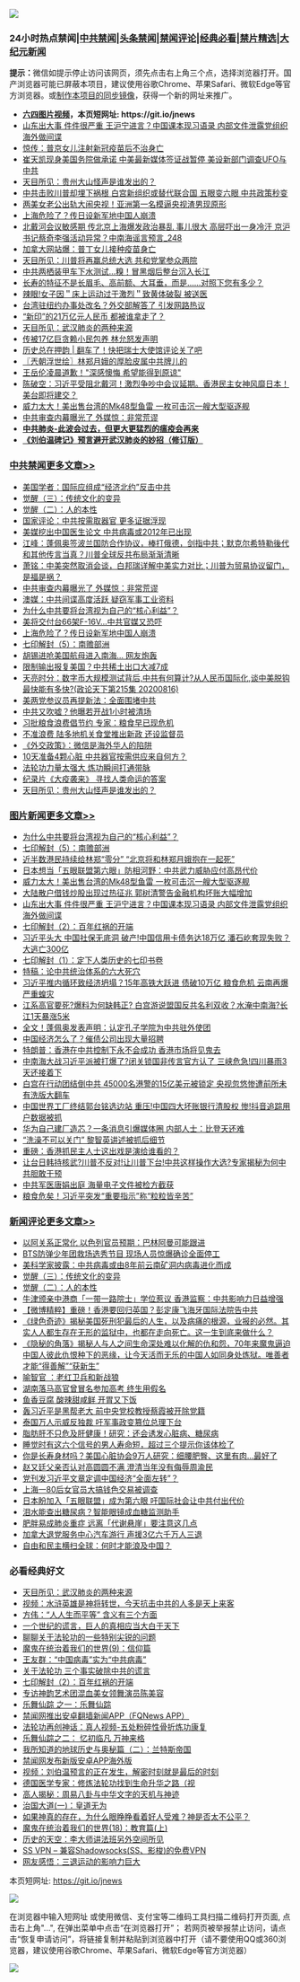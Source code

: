 ![](https://raw.githubusercontent.com/fqnews/bnews/master/64photo/fqnews-qr.jpg)

<div id="tt">
<h3>24小时热点禁闻|<a href="#%E4%B8%AD%E5%85%B1%E7%A6%81%E9%97%BB%E6%9B%B4%E5%A4%9A%E6%96%87%E7%AB%A0">中共禁闻</a>|<a href="#%E5%9B%BE%E7%89%87%E6%96%B0%E9%97%BB%E6%9B%B4%E5%A4%9A%E6%96%87%E7%AB%A0">头条禁闻</a>|<a href="#%E6%96%B0%E9%97%BB%E8%AF%84%E8%AE%BA%E6%9B%B4%E5%A4%9A%E6%96%87%E7%AB%A0">禁闻评论|<a href="#%E5%BF%85%E7%9C%8B%E7%BB%8F%E5%85%B8%E5%A5%BD%E6%96%87">经典必看|<a href="/video.md#%E7%A6%81%E7%89%87%E7%B2%BE%E9%80%89">禁片精选</a>|<a href="https://github.com/fqnews/djy/blob/master/gb/nf1351518.md#1">大纪元新闻</a></h3>
<div><b>提示：</b>微信如提示停止访问该网页，须先点击右上角三个点，选择浏览器打开。国产浏览器可能已屏蔽本项目，建议使用谷歌Chrome、苹果Safari、微软Edge等官方浏览器。或<a href="https://github.com/fqnews/bnews/blob/master/%E5%88%B6%E4%BD%9Cgit%E7%A6%81%E9%97%BB%E9%95%9C%E5%83%8F.md">制作本项目的同步镜像</a>，获得一个新的网址来推广。</div>
<ul>
<li><b><a href="http://d1.bdrive.tk/64.mp4" target="_blank">六四图片视频</a>，本页短网址: https://git.io/jnews</b></li>
<li><a href="/topimagenews/20200817/1381204.md">山东出大事 件件很严重 王沪宁进言？中国课本现习语录 内部文件泄露党组织海外做间谍</a></li>
<li><a href="/comments/20200817/1381250.md">惊传：普京女儿注射新冠疫苗后不治身亡</a></li>
<li><a href="/cnnews/20200816/1381159.md">崔天凯现身美国务院做承诺 中美最新媒体签证战暂停 美设新部门调查UFO与中共</a></li>
<li><a href="/comments/20200816/1381132.md">天目所见：贵州大山怪声是谁发出的？</a></li>
<li><a href="/cnnews/20200816/1381069.md">中共击败川普却埋下祸根 白宫新组织或替代联合国 五眼变六眼 中共政策秒变</a></li>
<li><a href="/cnnews/20200817/1381356.md">两美女老公出轨大闹央视！亚洲第一名模逼央视渣男现原形</a></li>
<li><a href="/cbnews/20200817/1381375.md">上海危险了？传日设新军地中国人崩溃</a></li>
<li><a href="/comments/20200817/1381368.md">北戴河会议敏感期 传北京上海爆发政治暴乱 事儿很大 高层吓出一身冷汗 京沪书记蔡奇李强活动异常？中南海谣言预言_248</a></li>
<li><a href="/cnnews/20200817/1381291.md">加拿大网站爆：普丁女儿接种疫苗身亡</a></li>
<li><a href="/comments/20200816/1381118.md">天目所见：川普将再赢总统大选 共和党掌参众两院</a></li>
<li><a href="/cnnews/20200817/1381255.md">中共两栖装甲车下水测试…糗！冒黑烟后整台沉入长江</a></li>
<li><a href="/comments/20200816/1381179.md">长寿的特征不是长眉毛、高前额、大耳垂，而是……对照下您有多少？</a></li>
<li><a href="/baitai/20200817/1381403.md">辣眼!女子因＂床上运动过于激烈＂致黄体破裂 被送医</a></li>
<li><a href="/cnnews/20200817/1381292.md">台湾驻纽约办事处改名？外交部解答了 引发网路热议</a></li>
<li><a href="/cnnews/20200817/1381321.md">“新印”的21万亿元人民币 都被谁拿走了？</a></li>
<li><a href="/comments/20200816/1381123.md">天目所见：武汉肺炎的两种来源</a></li>
<li><a href="/yule/20200817/1381262.md">传被17亿巨贪赖小民包养 林允怒发声明</a></li>
<li><a href="/baitai/20200817/1381191.md">历史总在押韵 &#124; 翻车了！快把瑞士大使馆评论关了吧</a></li>
<li><a href="/ssgc/20200817/1381235.md">〖兲朝浮世绘〗林郑月娥的厚脸皮属中共牌儿的</a></li>
<li><a href="/yule/20200817/1381222.md">王岳伦凌晨道歉！"深感懊悔 希望能得到原谅" </a></li>
<li><a href="/bannedvideo/20200817/1381238.md">陈破空：习近平受阻北戴河！激烈争吵中会议延期。香港民主女神风靡日本！美台即将建交？</a></li>
<li><a href="/topimagenews/20200817/1381273.md">威力太大！美出售台湾的Mk48型鱼雷 一枚可击沉一艘大型驱逐舰</a></li>
<li><a href="/cbnews/20200817/1381430.md">中共审查内幕曝光了 外媒惊：非常荒谬</a></li>
<li><b><a href="/comments/20200211/1275071.md" target="_blank">中共肺炎-此波会过去，但更大更猛烈的瘟疫会再来</a></b></li>
<li><b><a href="/comments/20200207/1272816.md" target="_blank">《刘伯温碑记》预言避开武汉肺炎的妙招（修订版）</a></b></li>
</ul>
</div>

<div class="catlist">
<h3><a href="/cbnews/" target="_blank">中共禁闻</a><span><a href="/cbnews/" target="_blank" rel="nofollow">更多文章>></a></span></h3>
<ul>
<li><a href="/cbnews/20200817/1381502.md" target="_blank">美国学者：国际应组成“经济北约”反击中共</a></li>
<li><a href="/comments/20200817/1381455.md" target="_blank">觉醒（三）：传统文化的变异</a></li>
<li><a href="/comments/20200817/1380147.md" target="_blank">觉醒（二）：人的本性</a></li>
<li><a href="/cbnews/20200817/1381448.md" target="_blank">国家评论：中共按需取器官 更多证据浮现</a></li>
<li><a href="/cbnews/20200817/1381459.md" target="_blank">美媒挖出中国医生论文 中共病毒或2012年已出现</a></li>
<li><a href="/cbnews/20200817/1381445.md" target="_blank">江峰：蓬佩奥签波兰国防合作协议，棒打俄德，剑指中共；默克尔希特勒後代和其他传言当真？川普全球反共布局渐渐清晰</a></li>
<li><a href="/cbnews/20200817/1381432.md" target="_blank">萧铭：中美突然取消会谈，白邦瑞详解中美实力对比；川普为贸易协议留门，是福是祸？</a></li>
<li><a href="/cbnews/20200817/1381430.md" target="_blank">中共审查内幕曝光了 外媒惊：非常荒谬</a></li>
<li><a href="/cbnews/20200817/1381421.md" target="_blank">澳媒：中共间谍高度活跃 疑窃军事工业资料</a></li>
<li><a href="/comments/20200817/1381382.md" target="_blank">为什么中共要将台湾视为自己的“核心利益”？</a></li>
<li><a href="/cbnews/20200817/1381376.md" target="_blank">美将交付台66架F-16V…中共官媒又恐吓</a></li>
<li><a href="/cbnews/20200817/1381375.md" target="_blank">上海危险了？传日设新军地中国人崩溃</a></li>
<li><a href="/comments/20200817/1381339.md" target="_blank">七印解封（5）：南赡部洲</a></li>
<li><a href="/cbnews/20200817/1381337.md" target="_blank">胡锡进呛美国航母进入南海… 网友炮轰</a></li>
<li><a href="/cbnews/20200817/1381318.md" target="_blank">限制输出报复美国？中共稀土出口大减7成</a></li>
<li><a href="/cbnews/20200817/1381294.md" target="_blank">天亮时分：数字币大规模测试背后,中共有何算计?从人民币国际化,谈中美脱钩最快能有多快?(政论天下第215集 20200816)</a></li>
<li><a href="/cbnews/20200817/1381287.md" target="_blank">美两党参议员再提新法：全面围堵中共</a></li>
<li><a href="/cbnews/20200817/1381286.md" target="_blank">中共又吹嘘？他曝若开战1小时被清场</a></li>
<li><a href="/cbnews/20200817/1381274.md" target="_blank">习批粮食浪费倡节约 专家：粮食早已现危机</a></li>
<li><a href="/cbnews/20200817/1381217.md" target="_blank">不准浪费 陆多地机关食堂推出新政 还设监督员</a></li>
<li><a href="/cbnews/20200817/1381215.md" target="_blank">《外交政策》：微信是海外华人的陷阱</a></li>
<li><a href="/cbnews/20200817/1381195.md" target="_blank">10天准备4颗心脏 中共器官按需供应来自何方？</a></li>
<li><a href="/cbnews/20200816/1381005.md" target="_blank">法轮功力量太强大 炼功瞬间打通带脉</a></li>
<li><a href="/cbnews/20200816/1381064.md" target="_blank">纪录片《大疫袭来》 寻找人类命运的答案</a></li>
<li><a href="/comments/20200816/1381132.md" target="_blank">天目所见：贵州大山怪声是谁发出的？</a></li>

</ul>
</div>
<div class="catlist">
<h3><a href="/topimagenews/" target="_blank">图片新闻</a><span><a href="/topimagenews/" target="_blank" rel="nofollow">更多文章>></a></span></h3>
<ul>
<li><a href="/comments/20200817/1381382.md" target="_blank">为什么中共要将台湾视为自己的“核心利益”？</a></li>
<li><a href="/comments/20200817/1381339.md" target="_blank">七印解封（5）：南赡部洲</a></li>
<li><a href="/topimagenews/20200817/1381336.md" target="_blank">近半数港民持续给林郑“零分” “北京将和林郑月娥抱在一起死”</a></li>
<li><a href="/topimagenews/20200817/1381285.md" target="_blank">日本想当「五眼联盟第六眼」防相河野：中共武力威胁应付高昂代价</a></li>
<li><a href="/topimagenews/20200817/1381273.md" target="_blank">威力太大！美出售台湾的Mk48型鱼雷 一枚可击沉一艘大型驱逐舰</a></li>
<li><a href="/topimagenews/20200817/1381243.md" target="_blank">大陆散户借钱炒股出现过热征兆 郭树清警告金融机构坏账大幅增加</a></li>
<li><a href="/topimagenews/20200817/1381204.md" target="_blank">山东出大事 件件很严重 王沪宁进言？中国课本现习语录 内部文件泄露党组织海外做间谍</a></li>
<li><a href="/comments/20200816/1381045.md" target="_blank">七印解封（2）：百年红祸的开端</a></li>
<li><a href="/topimagenews/20200816/1381029.md" target="_blank">习近平头大 中国社保无底洞 破产!中国信用卡债务达18万亿 潘石屹套现失败？大逃亡300亿</a></li>
<li><a href="/comments/20200816/1381021.md" target="_blank">七印解封（1）：定下人类历史的七印书卷</a></li>
<li><a href="/comments/20200816/1380926.md" target="_blank">特稿：论中共统治体系的六大死穴</a></li>
<li><a href="/topimagenews/20200815/1380626.md" target="_blank">习近平推内循环致经济坍塌？15年高铁大跃进 债破10万亿 粮食危机 云南再爆严重蝗灾</a></li>
<li><a href="/topimagenews/20200815/1380299.md" target="_blank">江系高官要死?爆料为何缺韩正? 白宫游说盟国反共名利双收？水淹中南海?长江1天暴涨5米</a></li>
<li><a href="/topimagenews/20200814/1379988.md" target="_blank">全文！蓬佩奥发表声明：认定孔子学院为中共驻外使团</a></li>
<li><a href="/topimagenews/20200814/1379794.md" target="_blank">中国经济怎么了？催债公司出现大量招聘</a></li>
<li><a href="/topimagenews/20200814/1379773.md" target="_blank">特朗普：香港在中共控制下永不会成功 香港市场将见鬼去</a></li>
<li><a href="/topimagenews/20200813/1379741.md" target="_blank">中南海大战习近平派被打爆了?闭关锁国非传言官方认了 三峡危急!四川暴雨3天还接着下</a></li>
<li><a href="/topimagenews/20200813/1379708.md" target="_blank">白宫在行动团结倒中共 45000名港警的15亿美元被锁定 央视忽悠惨遭前所未有洗版大翻车</a></li>
<li><a href="/topimagenews/20200813/1379635.md" target="_blank">中国世界工厂终结郭台铭选边站 重压!中国四大坏账银行清股权 惨!抖音追踪用户数据被抓</a></li>
<li><a href="/topimagenews/20200813/1379570.md" target="_blank">华为自己建厂造芯？一条消息引爆媒体圈 内部人士：比登天还难</a></li>
<li><a href="/topimagenews/20200813/1379511.md" target="_blank">“洗澡不可以关门” 黎智英讲述被抓后细节</a></li>
<li><a href="/comments/20200813/1379457.md" target="_blank">重磅：香港抓民主人士这出戏是演给谁看的？</a></li>
<li><a href="/topimagenews/20200812/1379218.md" target="_blank">让台日韩持核武?川普不反对!让川普下台!中共这样操作大选?专家揭秘为何中共胆敢干预</a></li>
<li><a href="/topimagenews/20200812/1378848.md" target="_blank">中共军医唐娟出庭 海量电子文件被检方截获</a></li>
<li><a href="/topimagenews/20200812/1378810.md" target="_blank">粮食危矣！习近平突发“重要指示”称“粒粒皆辛苦”</a></li>

</ul>
</div>
<div class="catlist">
<h3><a href="/comments/" target="_blank">新闻评论</a><span><a href="/comments/" target="_blank" rel="nofollow">更多文章>></a></span></h3>
<ul>
<li><a href="/comments/20200817/1381520.md" target="_blank">以阿关系正常化 以色列官员预期：巴林阿曼可能跟进</a></li>
<li><a href="/comments/20200817/1381519.md" target="_blank">BTS防弹少年团救场选秀节目  现场人员惊爆确诊全面停工</a></li>
<li><a href="/comments/20200817/1381509.md" target="_blank">美科学家披露：中共病毒或由8年前云南矿洞内病毒进化而成</a></li>
<li><a href="/comments/20200817/1381455.md" target="_blank">觉醒（三）：传统文化的变异</a></li>
<li><a href="/comments/20200817/1380147.md" target="_blank">觉醒（二）：人的本性</a></li>
<li><a href="/comments/20200817/1381482.md" target="_blank">牛津颁亲中港商「一带一路院士」学位惹议 香港监察：中共影响力日益增强</a></li>
<li><a href="/comments/20200817/1381477.md" target="_blank">【微博精粹】重磅！香港要回归英国？彭定康飞海牙国际法院告中共</a></li>
<li><a href="/comments/20200817/1381409.md" target="_blank">《绿色奇迹》揭秘美国死刑犯最后的人生，以及病痛的根源，业报的必然。其实人人都生存在无形的监狱中，也都在走向死亡。这一生到底来做什么？</a></li>
<li><a href="/comments/20200817/1381410.md" target="_blank">《隐秘的角落》揭秘人与人之间生命深处难以化解的仇和怨，70年来魔鬼逼迫中国人彼此仇恨种下的恶缘，让今天活而无乐的中国人如同身处炼狱。唯善者才能“得善解”“获新生”</a></li>
<li><a href="/comments/20200817/1381438.md" target="_blank">喻智官 ：老红卫兵和新战狼</a></li>
<li><a href="/comments/20200817/1381473.md" target="_blank">湖南落马高官曾冒名参加高考  终生用假名</a></li>
<li><a href="/comments/20200817/1381472.md" target="_blank">鱼香豆腐 酸辣甜咸鲜 开胃又下饭</a></li>
<li><a href="/comments/20200817/1381469.md" target="_blank">轰习近平是黑帮老大 前中央党校教授蔡霞被开除党籍</a></li>
<li><a href="/comments/20200817/1381437.md" target="_blank">泰国万人示威反独裁 吁军事政变篡位总理下台</a></li>
<li><a href="/comments/20200817/1381436.md" target="_blank">脂肪肝不只危及肝健康！研究：还会诱发心脏病、糖尿病</a></li>
<li><a href="/comments/20200817/1381435.md" target="_blank">睡觉时有这六个信号的男人寿命短，超过三个提示你该体检了</a></li>
<li><a href="/comments/20200817/1381434.md" target="_blank">你是长寿身材吗？美国心脏协会9万人研究：细腰肥臀、这里有肉&#8230;最好了</a></li>
<li><a href="/comments/20200817/1381433.md" target="_blank">赵又廷父亲否认对高圆圆不满  澄清当年没有侮辱周渝民</a></li>
<li><a href="/comments/20200817/1381429.md" target="_blank">党刊发习近平文章定调中国经济“全面左转”？</a></li>
<li><a href="/comments/20200817/1381428.md" target="_blank">上海一80后女官员大搞钱色交易被调查</a></li>
<li><a href="/comments/20200817/1381427.md" target="_blank">日本盼加入「五眼联盟」成为第六眼 吁国际社会让中共付出代价</a></li>
<li><a href="/comments/20200817/1381426.md" target="_blank">泪水能查出糖尿病？智能眼镜成血糖监测助手</a></li>
<li><a href="/comments/20200817/1381425.md" target="_blank">肥胖易成肺炎重症  远离「代谢悬崖」要注意这几点</a></li>
<li><a href="/comments/20200817/1381389.md" target="_blank">加拿大退党服务中心汽车游行 声援3亿六千万人三退</a></li>
<li><a href="/comments/20200817/1381388.md" target="_blank">自由和民主横扫全球：何时才能浪及中国？</a></li>

</ul>
</div>

<div class="catlist">
<h3>必看经典好文</h3>
<ul>
<li><a href="/comments/20200816/1381123.md" target="_blank">天目所见：武汉肺炎的两种来源</a></li>
<li><a href="/comments/20200623/1273653.md" target="_blank">视频：水浒英雄是神将转世，今天抗击中共的人多是天上来客</a></li>
<li><a href="/comments/20200720/1363377.md" target="_blank">方伟：“人人生而平等” 含义有三个方面</a></li>
<li><a href="/comments/20200621/1348067.md" target="_blank">一个世纪的谎言，巨人的真相应当大白于天下</a></li>
<li><a href="/comments/20190417/1114875.md" target="_blank">聊聊关于法轮功的一些特别尖锐的问题</a></li>
<li><a href="/topimagenews/20180529/949649.md" target="_blank">魔鬼在统治着我们的世界(9)：信仰篇</a></li>
<li><a href="/comments/20200318/1295755.md" target="_blank">王友群：“中国病毒”实为“中共病毒”</a></li>
<li><a href="/cbnews/20200703/1354907.md" target="_blank">关于法轮功 三个事实破除中共的谎言</a></li>
<li><a href="/comments/20200816/1381045.md" target="_blank">七印解封（2）：百年红祸的开端</a></li>
<li><a href="/topimagenews/20180404/923380.md" target="_blank">专访神韵艺术团混血美女领舞演员陈美容</a></li>
<li><a href="/tculture/20170710/789533.md" target="_blank">乐舞仙踪 之一：乐舞仙踪</a></li>
<li><a href="/comments/20200503/1322531.md" target="_blank">禁闻网推出安卓翻墙新闻APP（FQNews APP）</a></li>
<li><a href="/comments/20190516/1128964.md" target="_blank">法轮功再创神话：真人视频-五处粉碎性骨折炼功康复</a></li>
<li><a href="/tculture/20170711/790081.md" target="_blank">乐舞仙踪之二： 忆初临凡 万神来格</a></li>
<li><a href="/tculture/xiulian/20170614/774347.md" target="_blank">我所知道的地球历史与奥秘篇（二）：兰特斯帝国</a></li>
<li><a href="/comments/20200627/783266.md" target="_blank">禁闻网发布新版安卓APP海外版</a></li>
<li><a href="/comments/20200628/1351782.md" target="_blank">视频：刘伯温预言的正在发生，解密时刻就是最后的时刻</a></li>
<li><a href="/comments/20200607/783186.md" target="_blank">德国医学专家：修炼法轮功找到生命升华之路（视</a></li>
<li><a href="/aomi/history/20170924/831575.md" target="_blank">高人揭秘：周易八卦与中华文字的天机与神迹</a></li>
<li><a href="/cbnews/20180307/911097.md" target="_blank">治国大道(一)：皇道无为</a></li>
<li><a href="/comments/20200623/1346844.md" target="_blank">如果神真的存在，为什么眼睁睁看着好人受难？神是否太不公平？</a></li>
<li><a href="/topimagenews/20180701/965109.md" target="_blank">魔鬼在统治着我们的世界(18)：教育篇(上)</a></li>
<li><a href="/tculture/20121025/73064.md" target="_blank">历史的天空：李大师讲法班另外空间所见</a></li>
<li><a href="/comments/20191231/1250654.md" target="_blank">SS VPN &#8211; 兼容Shadowsocks(SS、影梭)的免费VPN</a></li>
<li><a href="/cbnews/20200126/1265515.md" target="_blank">网友感悟：三退运动的影响力巨大</a></li>

</ul>
</div>

本页短网址: https://git.io/jnews

![](https://raw.githubusercontent.com/fqnews/bnews/master/64photo/fqnews-qr.jpg)

在浏览器中输入短网址 或使用微信、支付宝等二维码工具扫描二维码打开页面, 点击右上角"...", 在弹出菜单中点击“在浏览器打开”； 若网页被举报禁止访问，请点击“恢复申请访问”，将链接复制并粘贴到浏览器中打开（请不要使用QQ或360浏览器，建议使用谷歌Chrome、苹果Safari、微软Edge等官方浏览器）

![](https://raw.githubusercontent.com/fqnews/bnews/master/64photo/wx.jpg)